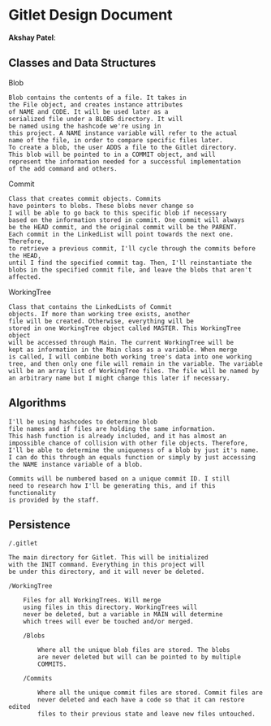 # Gitlet Design Document

**Akshay Patel**:

## Classes and Data Structures

Blob

    Blob contains the contents of a file. It takes in
    the File object, and creates instance attributes
    of NAME and CODE. It will be used later as a 
    serialized file under a BLOBS directory. It will 
    be named using the hashcode we're using in 
    this project. A NAME instance variable will refer to the actual
    name of the file, in order to compare specific files later. 
    To create a blob, the user ADDS a file to the Gitlet directory. 
    This blob will be pointed to in a COMMIT object, and will 
    represent the information needed for a successful implementation 
    of the add command and others.



Commit

    Class that creates commit objects. Commits 
    have pointers to blobs. These blobs never change so 
    I will be able to go back to this specific blob if necessary 
    based on the information stored in commit. One commit will always
    be the HEAD commit, and the original commit will be the PARENT.
    Each commit in the LinkedList will point towards the next one. Therefore,
    to retrieve a previous commit, I'll cycle through the commits before the HEAD,
    until I find the specified commit tag. Then, I'll reinstantiate the 
    blobs in the specified commit file, and leave the blobs that aren't 
    affected. 
    



WorkingTree

    Class that contains the LinkedLists of Commit 
    objects. If more than working tree exists, another 
    file will be created. Otherwise, everything will be 
    stored in one WorkingTree object called MASTER. This WorkingTree object 
    will be accessed through Main. The current WorkingTree will be 
    kept as information in the Main class as a variable. When merge
    is called, I will combine both working tree's data into one working
    tree, and then only one file will remain in the variable. The variable
    will be an array list of WorkingTree files. The file will be named by 
    an arbitrary name but I might change this later if necessary.
    
    
    


## Algorithms

    I'll be using hashcodes to determine blob
    file names and if files are holding the same information.
    This hash function is already included, and it has almost an
    impossible chance of collision with other file objects. Therefore,
    I'll be able to determine the uniqueness of a blob by just it's name.
    I can do this through an equals function or simply by just accessing
    the NAME instance variable of a blob. 

    Commits will be numbered based on a unique commit ID. I still
    need to research how I'll be generating this, and if this functionality
    is provided by the staff. 



## Persistence
 
    /.gitlet

    The main directory for Gitlet. This will be initialized 
    with the INIT command. Everything in this project will
    be under this directory, and it will never be deleted.

    /WorkingTree 
        
        Files for all WorkingTrees. Will merge 
        using files in this directory. WorkingTrees will
        never be deleted, but a variable in MAIN will determine
        which trees will ever be touched and/or merged.

        /Blobs
        
            Where all the unique blob files are stored. The blobs
            are never deleted but will can be pointed to by multiple
            COMMITS.

        /Commits

            Where all the unique commit files are stored. Commit files are
            never deleted and each have a code so that it can restore edited
            files to their previous state and leave new files untouched.

    
        





